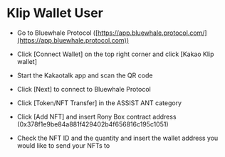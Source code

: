 # Klip Wallet User

* Go to Bluewhale Protocol ([https://app.bluewhale.protocol.com/](https://app.bluewhale.protocol.com))



* Click \[Connect Wallet] on the top right corner and click \[Kakao Klip wallet]



* Start the Kakaotalk app and scan the QR code



* Click \[Next] to connect to Bluewhale Protocol



* Click \[Token/NFT Transfer] in the ASSIST ANT category



* Click \[Add NFT] and insert Rony Box contract address (0x378f1e9be84a881f429402b4f656816c195c1051)



* Check the NFT ID and the quantity and insert the wallet address you would like to send your NFTs to

